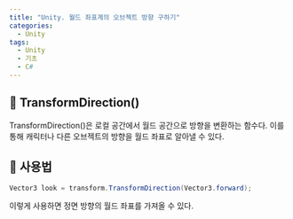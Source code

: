 ```yaml
---
title: "Unity. 월드 좌표계의 오브젝트 방향 구하기"
categories:
  - Unity
tags:
  - Unity
  - 기초
  - C#
---
```


 ## 🌟 TransformDirection()

TransformDirection()은 로컬 공간에서 월드 공간으로 방향을 변환하는 함수다. 이를 통해 캐릭터나 다른 오브젝트의 방향을 월드 좌표로 알아낼 수 있다.



## 🌟 사용법

```c#
Vector3 look = transform.TransformDirection(Vector3.forward);
```

이렇게 사용하면 정면 방향의 월드 좌표를 가져올 수 있다.


